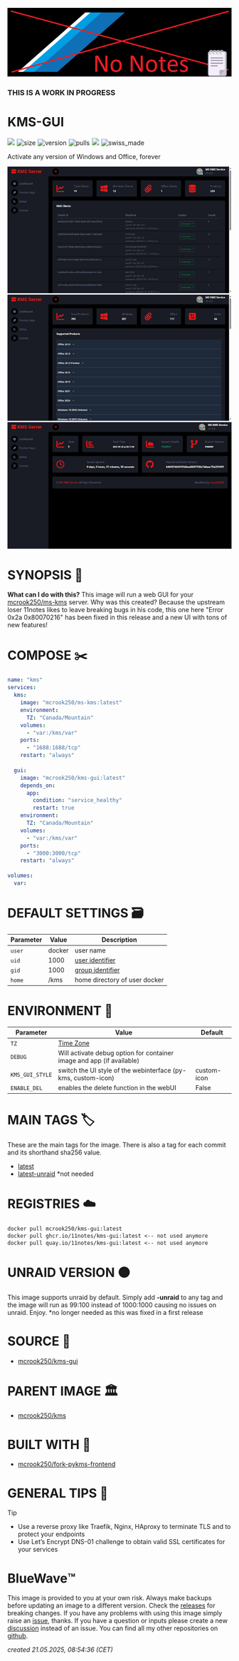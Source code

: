 ![banner](https://github.com/mcrook250/docker-kms-gui/blob/master/img/banner.png?raw=true)

### THIS IS A WORK IN PROGRESS ###

# KMS-GUI
[<img src="https://img.shields.io/badge/github-source-blue?logo=github&color=040308">](https://github.com/11notes/docker-KMS-GUI)![5px](https://github.com/11notes/defaults/blob/main/static/img/transparent5x2px.png?raw=true)![size](https://img.shields.io/docker/image-size/11notes/kms-gui/latest?color=0eb305)![5px](https://github.com/11notes/defaults/blob/main/static/img/transparent5x2px.png?raw=true)![version](https://img.shields.io/docker/v/11notes/kms-gui/latest?color=eb7a09)![5px](https://github.com/11notes/defaults/blob/main/static/img/transparent5x2px.png?raw=true)![pulls](https://img.shields.io/docker/pulls/11notes/kms-gui?color=2b75d6)![5px](https://github.com/11notes/defaults/blob/main/static/img/transparent5x2px.png?raw=true)[<img src="https://img.shields.io/github/issues/11notes/docker-KMS-GUI?color=7842f5">](https://github.com/11notes/docker-KMS-GUI/issues)![5px](https://github.com/11notes/defaults/blob/main/static/img/transparent5x2px.png?raw=true)![swiss_made](https://img.shields.io/badge/Swiss_Made-FFFFFF?labelColor=FF0000&logo=data:image/svg%2bxml;base64,PHN2ZyB2ZXJzaW9uPSIxIiB3aWR0aD0iNTEyIiBoZWlnaHQ9IjUxMiIgdmlld0JveD0iMCAwIDMyIDMyIiB4bWxucz0iaHR0cDovL3d3dy53My5vcmcvMjAwMC9zdmciPjxwYXRoIGQ9Im0wIDBoMzJ2MzJoLTMyeiIgZmlsbD0iI2YwMCIvPjxwYXRoIGQ9Im0xMyA2aDZ2N2g3djZoLTd2N2gtNnYtN2gtN3YtNmg3eiIgZmlsbD0iI2ZmZiIvPjwvc3ZnPg==)

Activate any version of Windows and Office, forever

![Web GUI](https://github.com/mcrook250/docker-KMS-GUI/blob/master/img/kms-dash1.jpg?raw=true)
![Web GUI](https://github.com/mcrook250/docker-KMS-GUI/blob/master/img/kms-dash2.jpg?raw=true)
![Web GUI](https://github.com/mcrook250/docker-KMS-GUI/blob/master/img/kms-dash3.jpg?raw=true)


# SYNOPSIS 📖
**What can I do with this?** This image will run a web GUI for your [mcrook250/ms-kms](https://hub.docker.com/r/mcrook250/ms-kms) server. Why was this created? Because the upstream loser 11notes likes to leave breaking bugs in his code, this one here "Error 0x2a 0x80070216" has been fixed in this release and a new UI with tons of new features!

# COMPOSE ✂️
```yaml
name: "kms"
services:
  kms:
    image: "mcrook250/ms-kms:latest"
    environment:
      TZ: "Canada/Mountain"
    volumes:
      - "var:/kms/var"
    ports:
      - "1688:1688/tcp"
    restart: "always"

  gui:
    image: "mcrook250/kms-gui:latest"
    depends_on:
      app:
        condition: "service_healthy"
        restart: true
    environment:
      TZ: "Canada/Mountain"
    volumes:
      - "var:/kms/var"
    ports:
      - "3000:3000/tcp"
    restart: "always"

volumes:
  var:
```

# DEFAULT SETTINGS 🗃️
| Parameter | Value | Description |
| --- | --- | --- |
| `user` | docker | user name |
| `uid` | 1000 | [user identifier](https://en.wikipedia.org/wiki/User_identifier) |
| `gid` | 1000 | [group identifier](https://en.wikipedia.org/wiki/Group_identifier) |
| `home` | /kms | home directory of user docker |

# ENVIRONMENT 📝
| Parameter | Value | Default |
| --- | --- | --- |
| `TZ` | [Time Zone](https://en.wikipedia.org/wiki/List_of_tz_database_time_zones) | |
| `DEBUG` | Will activate debug option for container image and app (if available) | |
| `KMS_GUI_STYLE` | switch the UI style of the webinterface (py-kms, custom-icon) | custom-icon |
| `ENABLE_DEL` | enables the delete function in the webUI | False |

# MAIN TAGS 🏷️
These are the main tags for the image. There is also a tag for each commit and its shorthand sha256 value.

* [latest](https://hub.docker.com/r/mcrook250/docker-kms-gui/tags?name=latest)
* [latest-unraid](https://hub.docker.com/r/mcrook250/docker-kms-gui/tags?name=latest-unraid) *not needed

# REGISTRIES ☁️
```
docker pull mcrook250/kms-gui:latest
docker pull ghcr.io/11notes/kms-gui:latest <-- not used anymore
docker pull quay.io/11notes/kms-gui:latest <-- not used anymore
```

# UNRAID VERSION 🟠
This image supports unraid by default. Simply add **-unraid** to any tag and the image will run as 99:100 instead of 1000:1000 causing no issues on unraid. Enjoy.
*no longer needed as this was fixed in a first release

# SOURCE 💾
* [mcrook250/kms-gui](https://github.com/mcrook250/docker-KMS-GUI)

# PARENT IMAGE 🏛️
* [mcrook250/kms](https://github.com/mcrook250/ms-kms)

# BUILT WITH 🧰
* [mcrook250/fork-pykms-frontend](https://github.com/mcrook250/fork-pykms-frontend)


# GENERAL TIPS 📌
> [!TIP]
>* Use a reverse proxy like Traefik, Nginx, HAproxy to terminate TLS and to protect your endpoints
>* Use Let’s Encrypt DNS-01 challenge to obtain valid SSL certificates for your services

# BlueWave™️
This image is provided to you at your own risk. Always make backups before updating an image to a different version. Check the [releases](https://github.com/mcrook250/docker-kms-gui/releases) for breaking changes. If you have any problems with using this image simply raise an [issue](https://github.com/11notes/docker-kms-gui/issues), thanks. If you have a question or inputs please create a new [discussion](https://github.com/mcrook250/docker-kms-gui/discussions) instead of an issue. You can find all my other repositories on [github](https://github.com/mcrook250?tab=repositories).

*created 21.05.2025, 08:54:36 (CET)*
